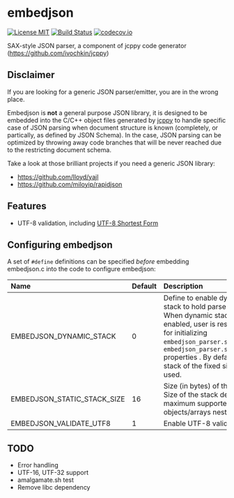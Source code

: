 # embedjson
[![License MIT](https://img.shields.io/badge/license-MIT-blue.svg)](https://raw.githubusercontent.com/ivochkin/embedjson/master/LICENSE)
[![Build Status](https://travis-ci.org/ivochkin/embedjson.svg?branch=master)](https://travis-ci.org/ivochkin/embedjson)
[![codecov.io](https://codecov.io/github/ivochkin/embedjson/coverage.svg?branch=master)](https://codecov.io/github/ivochkin/embedjson?branch=master)

SAX-style JSON parser, a component of jcppy code generator (https://github.com/ivochkin/jcppy)

## Disclaimer

If you are looking for a generic JSON parser/emitter, you are in the wrong place.

Embedjson is __not__ a general purpose JSON library, it is designed to be embedded into the
C/C++ object files generated by [jcppy](https://github.com/ivochkin/jcppy) to handle specific
case of JSON parsing when document structure is known (completely, or partically, as defined
by JSON Schema). In the case, JSON parsing can be optimized by throwing away code branches
that will be never reached due to the restricting document schema.

Take a look at those brilliant projects if you need a generic JSON library:
* https://github.com/lloyd/yajl
* https://github.com/miloyip/rapidjson

## Features

* UTF-8 validation, including [UTF-8 Shortest Form](http://www.unicode.org/versions/corrigendum1.html)

## Configuring embedjson

A set of `#define` definitions can be specified *before* embedding embedjson.c
into the code to configure embedjson:

| Name                        | Default   | Description
|:--------------------------- |:--------- |:--------------------------------
| EMBEDJSON_DYNAMIC_STACK     | 0         | Define to enable dynamic stack to hold parser's state. When dynamic stack is enabled, user is responsible for initializing `embedjson_parser.stack` and `embedjson_parser.stack_size` properties . By default static stack of the fixed size is used.
| EMBEDJSON_STATIC_STACK_SIZE | 16        | Size (in bytes) of the stack. Size of the stack determines maximum supported objects/arrays nesting level.
| EMBEDJSON_VALIDATE_UTF8     | 1         | Enable UTF-8 validation

## TODO
- Error handling
- UTF-16, UTF-32 support
- amalgamate.sh test
- Remove libc dependency
